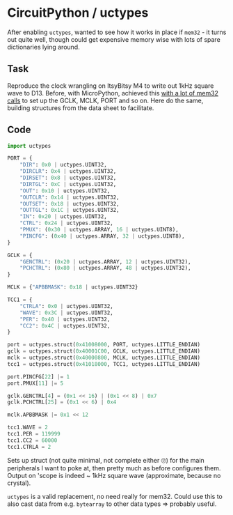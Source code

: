 # CircuitPython / uctypes

After enabling `uctypes`, wanted to see how it works in place if `mem32` - it turns out quite well, though could get expensive memory wise with lots of spare dictionaries lying around.

## Task

Reproduce the clock wrangling on ItsyBitsy M4 to write out 1kHz square wave to D13. Before, with MicroPython, achieved this [with a lot of mem32 calls](../04/2023-04-16.md) to set up the GCLK, MCLK, PORT and so on. Here do the same, building structures from the data sheet to facilitate.

## Code

```python
import uctypes

PORT = {
    "DIR": 0x0 | uctypes.UINT32,
    "DIRCLR": 0x4 | uctypes.UINT32,
    "DIRSET": 0x8 | uctypes.UINT32,
    "DIRTGL": 0xC | uctypes.UINT32,
    "OUT": 0x10 | uctypes.UINT32,
    "OUTCLR": 0x14 | uctypes.UINT32,
    "OUTSET": 0x18 | uctypes.UINT32,
    "OUTTGL": 0x1C | uctypes.UINT32,
    "IN": 0x20 | uctypes.UINT32,
    "CTRL": 0x24 | uctypes.UINT32,
    "PMUX": (0x30 | uctypes.ARRAY, 16 | uctypes.UINT8),
    "PINCFG": (0x40 | uctypes.ARRAY, 32 | uctypes.UINT8),
}

GCLK = {
    "GENCTRL": (0x20 | uctypes.ARRAY, 12 | uctypes.UINT32),
    "PCHCTRL": (0x80 | uctypes.ARRAY, 48 | uctypes.UINT32),
}

MCLK = {"APBBMASK": 0x18 | uctypes.UINT32}

TCC1 = {
    "CTRLA": 0x0 | uctypes.UINT32,
    "WAVE": 0x3C | uctypes.UINT32,
    "PER": 0x40 | uctypes.UINT32,
    "CC2": 0x4C | uctypes.UINT32,
}

port = uctypes.struct(0x41008000, PORT, uctypes.LITTLE_ENDIAN)
gclk = uctypes.struct(0x40001C00, GCLK, uctypes.LITTLE_ENDIAN)
mclk = uctypes.struct(0x40000800, MCLK, uctypes.LITTLE_ENDIAN)
tcc1 = uctypes.struct(0x41018000, TCC1, uctypes.LITTLE_ENDIAN)

port.PINCFG[22] |= 1
port.PMUX[11] |= 5

gclk.GENCTRL[4] = (0x1 << 16) | (0x1 << 8) | 0x7
gclk.PCHCTRL[25] = (0x1 << 6) | 0x4

mclk.APBBMASK |= 0x1 << 12

tcc1.WAVE = 2
tcc1.PER = 119999
tcc1.CC2 = 60000
tcc1.CTRLA = 2
```

Sets up struct (not quite minimal, not complete either 🙄) for the main peripherals I want to poke at, then pretty much as before configures them. Output on 'scope is indeed ~ 1kHz square wave (approximate, because no crystal).

`uctypes` is a valid replacement, no need really for mem32. Could use this to also cast data from e.g. `bytearray` to other data types => probably useful.
